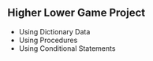 ## Higher Lower Game Project

- Using Dictionary Data
- Using Procedures
- Using Conditional Statements
